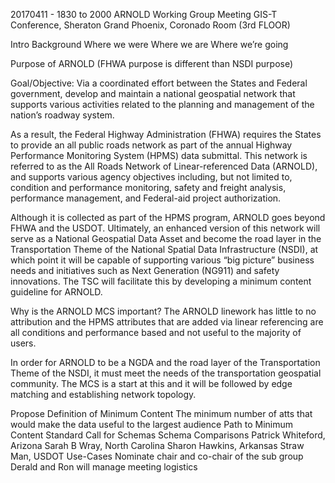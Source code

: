 20170411 - 1830 to 2000
ARNOLD Working Group Meeting
GIS-T Conference, Sheraton Grand Phoenix, Coronado Room (3rd FLOOR)

Intro
Background
Where we were
Where we are
Where we’re going

Purpose of ARNOLD (FHWA purpose is different than NSDI purpose)

Goal/Objective: Via a coordinated effort between the States and Federal government, develop and maintain a national geospatial network that supports various activities related to the planning and management of the nation’s roadway system.

As a result, the Federal Highway Administration (FHWA) requires the States to provide an all public roads network as part of the annual Highway Performance Monitoring System (HPMS) data submittal. This network is referred to as the All Roads Network of Linear-referenced Data (ARNOLD), and supports various agency objectives including, but not limited to, condition and performance monitoring, safety and freight analysis, performance management, and Federal-aid project authorization.

Although it is collected as part of the HPMS program, ARNOLD goes beyond FHWA and the USDOT.  Ultimately, an enhanced version of this network will serve as a National Geospatial Data Asset and become the road layer in the Transportation Theme of the National Spatial Data Infrastructure (NSDI), at which point it will be capable of supporting various “big picture” business needs and initiatives such as Next Generation (NG911) and safety innovations.  The TSC will facilitate this by developing a minimum content guideline for ARNOLD.

Why is the ARNOLD MCS important?
The ARNOLD linework has little to no attribution and the HPMS attributes that are added via linear referencing are all conditions and performance based and not useful to the majority of users.

In order for ARNOLD to be a NGDA and the road layer of the Transportation Theme of the NSDI, it must meet the needs of the transportation geospatial community.  The MCS is a start at this and it will be followed by edge matching and establishing network topology.

Propose Definition of Minimum Content
The minimum number of atts that would make the data useful to the largest audience
Path to Minimum Content Standard
Call for Schemas
Schema Comparisons
Patrick Whiteford, Arizona
Sarah B Wray, North Carolina
Sharon Hawkins, Arkansas
Straw Man, USDOT
Use-Cases
Nominate chair and co-chair of the sub group
Derald and Ron will manage meeting logistics
